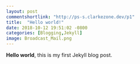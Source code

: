 ```yaml
---
layout: post
commentshortlink: "http://ps-s.clarkezone.dev/p1"
title:  "Hello world!"
date: 2018-10-12 19:51:02 -0800
categories: [Blogging,Jekyll]
image: Broadcast_Mail.png
---
```


**Hello world**, this is my first Jekyll blog post.